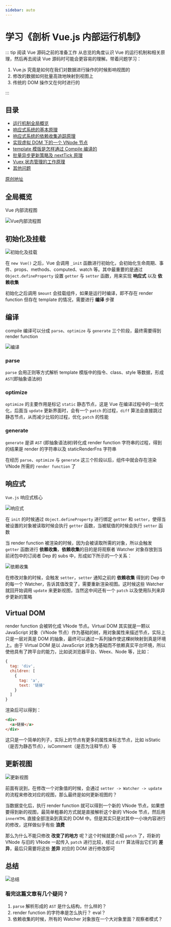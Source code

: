 ```yaml
---
sidebar: auto
---
```


# 学习《剖析 Vue.js 内部运行机制》

::: tip 阅读 Vue 源码之前的准备工作
从总览的角度认识 Vue 的运行机制和相关原理，然后再去阅读 Vue 源码时可能会更容易的理解。带着问题学习：

1.  Vue.js 究竟是如何在我们对数据进行操作的时候影响视图的
2.  修改的数据如何批量高效地映射到视图上
3.  传统的 DOM 操作又在何时进行的

:::

## 目录

- [运行机制全局概览](#全局概览)
- [响应式系统的基本原理](/ECMAScript/Vue/01-B响应式系统的基本原理.md)
- [响应式系统的依赖收集追踪原理](/ECMAScript/Vue/01-C响应式系统的依赖收集追踪原理.md)
- [实现虚拟 DOM 下的一个 VNode 节点](#实现虚拟DOM下的一个VNode节点)
- [template 模版是怎样通过 Compile 编译的](#template模版是怎样通过Compile编译的)
- [批量异步更新策略及 nextTick 原理](#批量异步更新策略及nextTick原理)
- [Vuex 状态管理的工作原理](#Vuex状态管理的工作原理)
- [其他问题](#其他问题)

[原创地址](https://juejin.im/book/5a36661851882538e2259c0f)

## 全局概览

Vue 内部流程图

![Vue内部流程图](./image/001001.png)

## 初始化及挂载

![初始化及挂载](./image/001002.png)

在 `new Vue()` 之后，Vue 会调用 `_init` 函数进行初始化，会初始化生命周期、事件、props、methods、computed、watch 等。其中最重要的是通过 `Object.defineProperty` 设置 `getter` 与 `setter` 函数，用来实现 **响应式** 以及 **依赖收集**

初始化之后调用 `$mount` 会挂载组件，如果是运行时编译，即不存在 render function 但存在 template 的情况，需要进行 **编译** 步骤

## 编译

compile 编译可以分成 `parse`、`optimize` 与 `generate` 三个阶段，最终需要得到 render function

![编译](./image/001003.png)

### parse

`parse` 会用正则等方式解析 template 模版中的指令、class、style 等数据，形成 `AST`(即抽象语法树)

### optimize

`optimize` 的主要作用是标记 `static` 静态节点，这是 Vue 在编译过程中的一处优化，后面当 `update` 更新界面时，会有一个 `patch` 的过程，`diff` 算法会直接跳过静态节点，从而减少比较的过程，优化 `patch` 的性能

### generate

`generate` 是讲 `AST` (即抽象语法树)转化成 render function 字符串的过程，得到的结果是 render 的字符串以及 staticRenderFns 字符串

在经历 `parse`、`optimize` 与 `generate` 这三个阶段以后，组件中就会存在渲染 VNode 所需的 `render function` 了

## 响应式

`Vue.js` 响应式核心

![响应式](./image/001004.png)

在 `init` 的时候通过 `Object.defineProperty` 进行绑定 `getter` 和 `setter`，使得当被设置的对象被读取时候会执行 `getter` 函数，当被赋值的时候会执行 `setter` 函数

当 render function 被渲染的时候，因为会被读取所需的对象，所以会触发 `getter` 函数进行 **依赖收集**，**依赖收集**的目的是将观察者 Watcher 对象存放到当前闭包中的订阅者 Dep 的 subs 中，形成如下所示的一个关系：

![依赖收集](./image/001005.png)

在修改对象的时候，会触发 `setter`，`setter` 通知之前的 **依赖收集** 得到的 Dep 中的每一个 Watcher，告诉其值改变了，需要重新渲染视图。这时候这些 Watcher 就回开始调用 `update` 来更新视图，当然这中间还有一个 `patch` 以及使用队列来异步更新的策略

## Virtual DOM

render function 会被转化成 VNode 节点。Virtual DOM 其实就是一颗以 JavaScript 对象（VNode 节点）作为基础的树，用对象属性来描述节点，实际上只是一层对真是 DOM 的抽象，最终可以通过一系列操作使这棵树映射到真是环境上。由于 Virtual DOM 是以 JavaScript 对象为基础而不依赖真实平台环境，所以使他具有了跨平台的能力，比如说浏览器平台、Weex、Node 等，比如：

```javascript
{
  tag: 'div',
  children: [
    {
      tag: 'a',
      text: '链接'
    }
  ]
}
```

渲染后可以得到：

```html
<div>
  <a>链接</a>
</div>
```

这只是一个简单的列子，实际上的节点有更多的属性来标志节点，比如 isStatic（是否为静态节点），isComment（是否为注释节点）等

## 更新视图

![更新视图](./image/001006.png)

前面有说到，在修改一个对象值的时候，会通过 `setter -> Watcher -> update` 的流程来修改对应的视图，那么最终是如何更新视图的？

当数据变化后，执行 render function 就可以得到一个新的 VNode 节点，如果想要得到新的视图，最简单粗暴的方式就是直接解析这个新的 VNode 节点，然后用 `innerHTML` 直接全部渲染到真实的 DOM 中。但是其实只是对其中一小块内容进行的修改，这样做似乎有些 **浪费**

那么为什么不能只修改 **改变了的地方** 呢？这个时候就要介绍 `patch` 了，将新的 VNode 与旧的 VNode 一起传入 `patch` 进行比较，经过 `diff` 算法得出它们的 **差异**，最后只需要将这些 **差异** 对应的 DOM 进行修改即可

## 总结

![总结](./image/001001.png)

### 看完这篇文章有几个疑问？

1.  `parse` 解析形成的 `AST` 是什么结构，什么样的？
2.  render function 的字符串是怎么执行？ eval？
3.  依赖收集的时候，所有的 Watcher 对象放在一个大对象里面？观察者模式？
